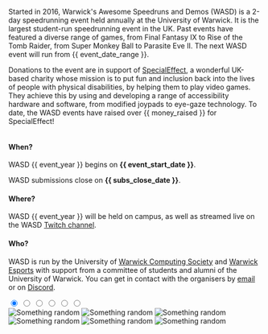 <div markdown="1" class="column is-6">
<div markdown="1" class="content backing">

Started in 2016, Warwick's Awesome Speedruns and Demos (WASD) is a 2-day speedrunning event held annually at the University of Warwick. It is the largest student-run speedrunning event in the UK. Past events have featured a diverse range of games, from Final Fantasy IX to Rise of the Tomb Raider, from Super Monkey Ball to Parasite Eve II. The next WASD event will run from {{ event_date_range }}.

Donations to the event are in support of [SpecialEffect](https://specialeffect.org.uk/), a wonderful UK-based charity whose mission is to put fun and inclusion back into the lives of people with physical disabilities, by helping them to play video games. They achieve this by using and developing a range of accessibility hardware and software, from modified joypads to eye-gaze technology. To date, the WASD events have raised over {{ money_raised }} for SpecialEffect!

</div>
</div>

<div markdown="1" class="column is-6">
<div markdown="1" class="content backing">

<h4 class="title is-size-4">When?</h4>

WASD {{ event_year }} begins on **{{ event_start_date }}**.

WASD submissions close on **{{ subs_close_date }}**.

<h4 class="title is-size-4">Where?</h4>

WASD {{ event_year }} will be held on campus, as well as streamed live on the WASD [Twitch channel](https://twitch.tv/warwickspeedrun).

<h4 class="title is-size-4">Who?</h4>

WASD is run by the University of [Warwick Computing Society](https://uwcs.co.uk) and [Warwick Esports](https://warwickesports.com/) with support from a committee of students and alumni of the University of Warwick. You can get in contact with the organisers by [email](mailto:contact@warwickspeed.run) or on [Discord](https://warwickspeed.run/discord).

</div>
</div>

<div class="howto-gallery backing">
    <input class="gallery__select" type="radio" name="gallery-select" id="0" checked="checked"/>
    <input class="gallery__select" type="radio" name="gallery-select" id="1"/>
    <input class="gallery__select" type="radio" name="gallery-select" id="2"/>
    <input class="gallery__select" type="radio" name="gallery-select" id="3"/>
    <input class="gallery__select" type="radio" name="gallery-select" id="4"/>
    <input class="gallery__select" type="radio" name="gallery-select" id="5"/>
    <div class="gallery">
    <label class="gallery__item" for="0"><img src="http://localhost:8080/dist/img/howto/howto0.png" alt="Something random"/></label>
    <label class="gallery__item" for="1"><img src="http://localhost:8080/dist/img/howto/howto1.png" alt="Something random"/></label>
    <label class="gallery__item" for="2"><img src="http://localhost:8080/dist/img/howto/howto2.png" alt="Something random"/></label>
    <label class="gallery__item" for="3"><img src="http://localhost:8080/dist/img/howto/howto3.png" alt="Something random"/></label>
    <label class="gallery__item" for="4"><img src="http://localhost:8080/dist/img/howto/howto4.png" alt="Something random"/></label>
    <label class="gallery__item" for="5"><img src="http://localhost:8080/dist/img/howto/howto5.png" alt="Something random"/></label>
    </div>
</div>